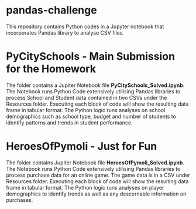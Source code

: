 # pandas-challenge
This repository contains Python codes in a Jupyter notebook that incorporates Pandas library to analyse CSV files. 

# PyCitySchools - Main Submission for the Homework
The folder contains a Jupiter Notebook file **PyCitySchools_Solved.ipynb**. The Notebook runs Python Code extensively utilising Pandas libraries to process School and Student data contained in two CSVs under the Resources folder. Executing each block of code will show the resulting data frame in tabular format. The Python logic runs analyses on school demographics such as school type, budget and number of students to identify patterns and trends in student performance.

# HeroesOfPymoli - Just for Fun
The folder contains Jupiter Notebook file **HeroesOfPymoli_Solved.ipynb**. The Notebook runs Python Code extensively utilising Pandas libraries to process purchase data for an online game. The game data is in a CSV under Resources folder. Executing each block of code will show the resulting data frame in tabular format. The Python logic runs analyses on player demographics to identify trends as well as any descernable information on purchases.

